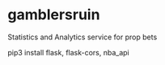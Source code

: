 # gamblersruin
Statistics and Analytics service for prop bets

pip3 install flask, flask-cors, nba_api
